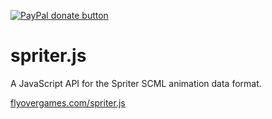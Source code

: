 [![PayPal donate button](https://www.paypalobjects.com/en_US/i/btn/btn_donate_LG.gif)](https://www.paypal.com/cgi-bin/webscr?cmd=_donations&business=H9KUEZTZHHTXQ&lc=US&item_name=spriter.js&currency_code=USD&bn=PP-DonationsBF:btn_donate_LG.gif:NonHosted "Donate to this project using Paypal")

spriter.js
==========

A JavaScript API for the Spriter SCML animation data format.

<a href="http://flyovergames.com/spriter.js/">flyovergames.com/spriter.js</a>
